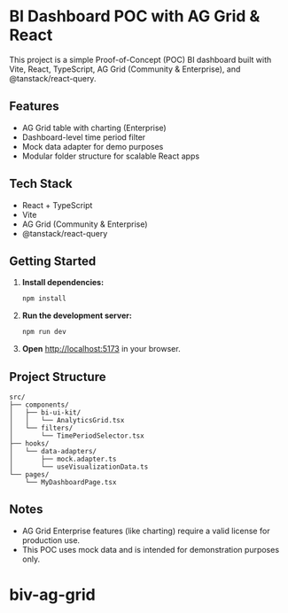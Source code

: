 # BI Dashboard POC with AG Grid & React

This project is a simple Proof-of-Concept (POC) BI dashboard built with Vite, React, TypeScript, AG Grid (Community & Enterprise), and @tanstack/react-query.

## Features
- AG Grid table with charting (Enterprise)
- Dashboard-level time period filter
- Mock data adapter for demo purposes
- Modular folder structure for scalable React apps

## Tech Stack
- React + TypeScript
- Vite
- AG Grid (Community & Enterprise)
- @tanstack/react-query

## Getting Started

1. **Install dependencies:**
   ```bash
   npm install
   ```
2. **Run the development server:**
   ```bash
   npm run dev
   ```
3. **Open** [http://localhost:5173](http://localhost:5173) in your browser.

## Project Structure
```
src/
├── components/
│   ├── bi-ui-kit/
│   │   └── AnalyticsGrid.tsx
│   └── filters/
│       └── TimePeriodSelector.tsx
├── hooks/
│   └── data-adapters/
│       ├── mock.adapter.ts
│       └── useVisualizationData.ts
└── pages/
    └── MyDashboardPage.tsx
```

## Notes
- AG Grid Enterprise features (like charting) require a valid license for production use.
- This POC uses mock data and is intended for demonstration purposes only.
# biv-ag-grid

